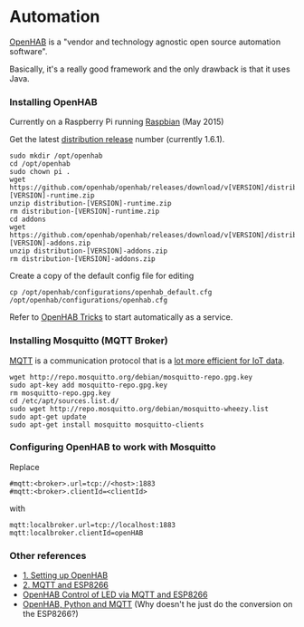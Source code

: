 # Automation
[OpenHAB](http://www.openhab.org/) is a "vendor and technology agnostic open source automation software".

Basically, it's a really good framework and the only drawback is that it uses Java.

### Installing OpenHAB
Currently on a Raspberry Pi running [Raspbian](https://www.raspberrypi.org/downloads/raspbian/) (May 2015)

Get the latest [distribution release](https://github.com/openhab/openhab/releases/) number (currently 1.6.1).

    sudo mkdir /opt/openhab
	cd /opt/openhab
	sudo chown pi .
	wget https://github.com/openhab/openhab/releases/download/v[VERSION]/distribution-[VERSION]-runtime.zip
    unzip distribution-[VERSION]-runtime.zip
	rm distribution-[VERSION]-runtime.zip
	cd addons
	wget https://github.com/openhab/openhab/releases/download/v[VERSION]/distribution-[VERSION]-addons.zip
	unzip distribution-[VERSION]-addons.zip
	rm distribution-[VERSION]-addons.zip

Create a copy of the default config file for editing

	cp /opt/openhab/configurations/openhab_default.cfg /opt/openhab/configurations/openhab.cfg

Refer to [OpenHAB Tricks](https://github.com/openhab/openhab/wiki/Samples-Tricks) to start automatically as a service.

### Installing Mosquitto (MQTT Broker)
[MQTT](http://mqtt.org/) is a communication protocol that is a [lot more efficient for IoT data](http://www.element14.com/community/community/design-challenges/forget-me-not/blog/2014/09/17/fmnxx-mqtt--the-language-of-iot).

    wget http://repo.mosquitto.org/debian/mosquitto-repo.gpg.key
    sudo apt-key add mosquitto-repo.gpg.key
    rm mosquitto-repo.gpg.key
    cd /etc/apt/sources.list.d/
    sudo wget http://repo.mosquitto.org/debian/mosquitto-wheezy.list
	sudo apt-get update
	sudo apt-get install mosquitto mosquitto-clients

### Configuring OpenHAB to work with Mosquitto

Replace

    #mqtt:<broker>.url=tcp://<host>:1883
    #mqtt:<broker>.clientId=<clientId>

with

    mqtt:localbroker.url=tcp://localhost:1883
    mqtt:localbroker.clientId=openHAB

### Other references
- [1. Setting up OpenHAB](https://openhardwarecoza.wordpress.com/2015/03/29/openhab-mqtt-arduino-and-esp8266-part-1-setting-up-your-environment/)
- [2. MQTT and ESP8266](https://openhardwarecoza.wordpress.com/2015/03/29/openhab-mqtt-arduino-and-esp8266-part-2-publish-subscribe-command-state-and-wtfs/)
- [OpenHAB Control of LED via MQTT and ESP8266](https://mydiyelectronics.wordpress.com/2015/01/26/135/)
- [OpenHAB, Python and MQTT](https://mydiyelectronics.wordpress.com/2015/03/09/openhab-python-and-mqtt/) (Why doesn't he just do the conversion on the ESP8266?)